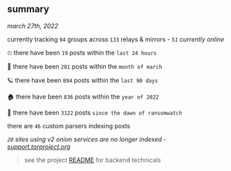 
## summary
_march 27th, 2022_

currently tracking `94` groups across `133` relays & mirrors - _`51` currently online_

⏲ there have been `19` posts within the `last 24 hours`

🦈 there have been `281` posts within the `month of march`

🪐 there have been `894` posts within the `last 90 days`

🏚 there have been `836` posts within the `year of 2022`

🦕 there have been `3122` posts `since the dawn of ransomwatch`

there are `46` custom parsers indexing posts

_`20` sites using v2 onion services are no longer indexed - [support.torproject.org](https://support.torproject.org/onionservices/v2-deprecation/)_

> see the project [README](https://github.com/thetanz/ransomwatch#ransomwatch--) for backend technicals
